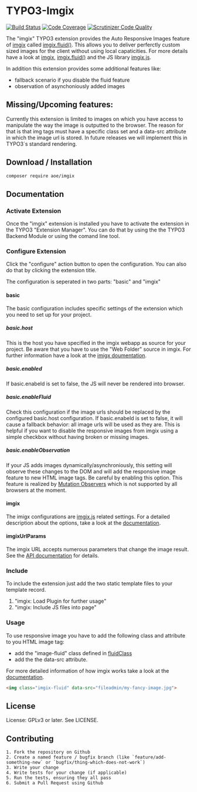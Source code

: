 # TYPO3-Imgix
[![Build Status](https://travis-ci.org/AOEpeople/TYPO3-Imgix.svg?branch=master)](https://travis-ci.org/AOEpeople/TYPO3-Imgix)
[![Code Coverage](https://scrutinizer-ci.com/g/AOEpeople/TYPO3-Imgix/badges/coverage.png?b=master)](https://scrutinizer-ci.com/g/AOEpeople/TYPO3-Imgix/?branch=master)
[![Scrutinizer Code Quality](https://scrutinizer-ci.com/g/AOEpeople/TYPO3-Imgix/badges/quality-score.png?b=master)](https://scrutinizer-ci.com/g/AOEpeople/TYPO3-Imgix/?branch=master)

The "imgix" TYPO3 extension provides the Auto Responsive Images feature of [imgix][1] called [imgix.fluid()][4].
This allows you to deliver perferctly custom sized images for the client without using local capaticities. 
For more details have a look at [imgix][1], [imgix.fluid()][4] and the JS library [imgix.js][5].

In addition this extension provides some additional features like:
 - fallback scenario if you disable the fluid feature
 - observation of asynchoniously added images

## Missing/Upcoming features:

Currently this extension is limited to images on which you have access to manipulate the way the image is outputted to the browser. 
The reason for that is that img tags must have a specific class set and a data-src attribute in which the image url is stored.
In future releases we will implement this in TYPO3´s standard rendering.

## Download / Installation

```bash
composer require aoe/imgix
```
## Documentation

### Activate Extension
Once the "imgix" extension is installed you have to activate the extension in the TYPO3 "Extension Manager".
You can do that by using the the TYPO3 Backend Module or using the comand line tool.

### Configure Extension
Click the "configure" action button to open the configuration. 
You can also do that by clicking the extension title.

The configuration is seperated in two parts: "basic" and "imgix"

#### basic
The basic configuration includes specific settings of the extension which you need to set up for your project.

##### basic.host
This is the host you have specified in the imgix webapp as source for your project. Be aware that you have to use the "Web Folder" source in imgix.
For further information have a look at the [imigx doumentation][6].

##### basic.enabled
If basic.enabeld is set to false, the JS will never be rendered into browser.

##### basic.enableFluid
Check this configuration if the image urls should be replaced by the configured basic.host configuration.
If basic.enabeld is set to false, it will cause a fallback behavior: all image urls will be used as they are.
This is helpful if you want to disable the responsive images from imgix using a simple checkbox without having broken or missing images.

##### basic.enableObservation
If your JS adds images dynamically/asynchroniously, this setting will observe these changes to the DOM
and will add the responsive image feature to new HTML image tags.
Be careful by enabling this option. This feature is realized by [Mutation Observers][7] which is not supported by all browsers at the moment.

#### imgix
The imigx configurations are [imgix.js][5] related settings.
For a detailed description about the options, take a look at the [documentation][8].

#### imgixUrlParams
The imgix URL accepts numerous parameters that change the image result. See the [API documentation][9] for details.

### Include
To include the extension just add the two static template files to your template record.

 1. "imgix: Load Plugin for further usage"
 2. "imgix: Include JS files into page"

### Usage

To use responsive image you have to add the following class and attribute to you HTML image tag:
- add the "image-fluid" class defined in [fluidClass][8] 
- add the the data-src attribute.

For more detailed information of how imgix works take a look at the [documentation][4].

```html
<img class="imgix-fluid" data-src="fileadmin/my-fancy-image.jpg">
```

## License

License: GPLv3 or later. See LICENSE.

## Contributing

	1. Fork the repository on Github
	2. Create a named feature / bugfix branch (like `feature/add-something-new` or `bugfix/thing-which-does-not-work`)
	3. Write your change
	4. Write tests for your change (if applicable)
	5. Run the tests, ensuring they all pass
	6. Submit a Pull Request using Github

[1]: http://typo3.org/extensions/repository/view/imgix
[2]: https://docs.typo3.org/typo3cms/extensions/imgix/
[3]: https://www.imgix.com/
[4]: https://www.imgix.com/imgix-js#section-3
[5]: https://github.com/imgix/imgix.js/
[6]: https://docs.imgix.com/setup/creating-sources#source-web-folder
[7]: http://caniuse.com/#feat=mutationobserver
[8]: http://github.com/imgix/imgix.js/blob/master/docs/api.md#imgix.fluid
[9]: https://docs.imgix.com/apis/url
